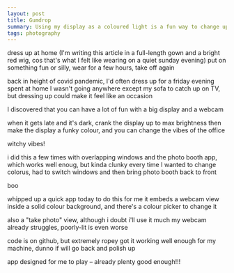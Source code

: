 ```yaml
---
layout: post
title: Gumdrop
summary: Using my display as a coloured light is a fun way to change up the vibe of a space.
tags: photography
---
```


dress up at home
(I'm writing this article in a full-length gown and a bright red wig, cos that's what I felt like wearing on a quiet sunday evening)
put on something fun or silly, wear for a few hours, take off again

back in height of covid pandemic, I'd often dress up for a friday evening spent at home
I wasn't going anywhere except my sofa to catch up on TV, but dressing up could make it feel like an occasion

I discovered that you can have a lot of fun with a big display and a webcam

when it gets late and it's dark, crank the display up to max brightness
then make the display a funky colour, and you can change the vibes of the office

witchy vibes!

i did this a few times with overlapping windows and the photo booth app, which works well enoug, but kinda clunky
every time I wanted to change colorus, had to switch windows and then bring photo booth back to front

boo

whipped up a quick app today to do this for me
it embeds a webcam view inside a solid colour background, and there's a colour picker to change it

also a "take photo" view, although i doubt i'll use it much
my webcam already struggles, poorly-lit is even worse

code is on github, but extremely ropey
got it working well enough for my machine, dunno if will go back and polish up

app designed for me to play – already plenty good enough!!!
